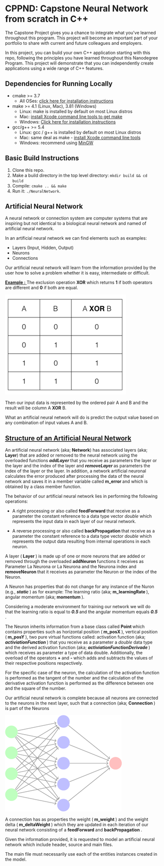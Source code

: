 # CPPND: Capstone Neural Network from scratch in C++

The Capstone Project gives you a chance to integrate what you've learned throughout this program. This project will become an important part of your portfolio to share with current and future colleagues and employers.

In this project, you can build your own C++ application starting with this repo, following the principles you have learned throughout this Nanodegree Program. This project will demonstrate that you can independently create applications using a wide range of C++ features.

## Dependencies for Running Locally
* cmake >= 3.7
  * All OSes: [click here for installation instructions](https://cmake.org/install/)
* make >= 4.1 (Linux, Mac), 3.81 (Windows)
  * Linux: make is installed by default on most Linux distros
  * Mac: [install Xcode command line tools to get make](https://developer.apple.com/xcode/features/)
  * Windows: [Click here for installation instructions](http://gnuwin32.sourceforge.net/packages/make.htm)
* gcc/g++ >= 5.4
  * Linux: gcc / g++ is installed by default on most Linux distros
  * Mac: same deal as make - [install Xcode command line tools](https://developer.apple.com/xcode/features/)
  * Windows: recommend using [MinGW](http://www.mingw.org/)

## Basic Build Instructions

1. Clone this repo.
2. Make a build directory in the top level directory: `mkdir build && cd build`
3. Compile: `cmake .. && make`
4. Run it: `./NeuralNetwork`.

## Artificial Neural Network

A neural network or connection system are computer systems that are
inspiring but not identical to a biological neural network and named
of artificial neural network.

In an artificial neural network we can find elements such as examples:
 
* Layers (Input, Hidden, Output)
* Neurons
* Connections

Our artificial neural network will learn from the information provided
by the user how to solve a problem whether it is easy, intermediate or difficult.

<u><b> Example :</b> </u> The exclusion operation <b>XOR</b> which returns <b>1</b> if both operators are
different and <b>0</b> if both are equal.

![System Monitor](images/xor_exclusive_or.png)

Then our input data is represented by the ordered pair A and B
and the result will be column A <b>XOR</b> B.

What an artificial neural network will do is predict the output value
based on any combination of input values ​​A and B.

## <b> <u> Structure of an Artificial Neural Network </u> </b>

An artificial neural network (aka; <b>Network</b>) has associated layers
(aka; <b>Layer</b>) that are added or removed to the neural network using
the overloaded functions <b><i> addLayer</i> </b> that you receive as parameters
the layer or the layer and the index of the layer and <b><i>removeLayer</i> </b>
as parameters the index of the layer or the layer. In addition, a network
artificial neuronal calculates the error produced after processing the data of
the neural network and saves it in a member variable called <b> m_error </b> and
which is obtained by a class member function.

The behavior of our artificial neural network lies in performing the
following operations:
 
* A right processing or also called <b> feedForward </b> that
receive as a parameter the constant reference to a data type vector <i> double </i>
which represents the input data in each layer of our neural network.

* A reverse processing or also called <b> backPropagation </b> that
receive as a parameter the constant reference to a data type vector <i> double </i>
which represents the output data resulting from internal operations in each
neuron.

A layer (<b> Layer </b>) is made up of one or more neurons that are added or
removed through the overloaded <b> addNeuron </b> functions it receives as
Parameter La Neurona or La Neurona and the Neurona index and <b> removeNeuron </b> that
it receives as parameter the Neuron or the index of the Neuron.

A Neuron has properties that do not change for any instance of the Nuron (e.g., <b><i>static</i> </b>) as
for example: The learning ratio (aka; <b> m_learningRate </b>),
angular momentum (aka; <b> momentum </b>).

Considering a moderate environment for training our network we will do that
the learning ratio is equal to <b><i>0.5</i> </b> and the angular momentum
equals <b><i>0.5</i> </b>.

The Neuron inherits information from a base class called <b> Point </b> which contains
properties such as horizontal position (<b> m_posX </b>), vertical position (<b> m_posY </b>),
two pure virtual functions called: activation function (aka; <b><i>activiationFunction</i> </b>) that you receive as a parameter
a <i> double </i> data type and the derived activation function (aka; <b><i>activiationFunctionDerivade</i> </b>)
which receives as parameter a type of data double. Additionally, the overload of the
operators <b> + </b> and <b> - </b> which adds and subtracts the values ​​of their respective positions
respectively.

For the specific case of the neuron, the calculation of the activation function is performed as
the tangent of the number and the calculation of the derivative activation function is performed as the
difference between one and the square of the number.

Our artificial neural network is complete because all neurons are connected to the
neurons in the next layer, such that a connection (aka; <b> Connection </b>) is part of the
Neurons

![System Monitor](images/fully_connected.png)

A connection has as properties the weight (<b> m_weight </b>) and the weight delta (<b> m_deltaWeight </b>) which
they are updated in each iteration of our neural network consisting of a <b> feedForward </b> and
<b> backPropagation </b>.

Given the information provided, it is requested to model an artificial neural network which
include header, source and main files.

The main file must necessarily use each of the entities instances
created in the model.



